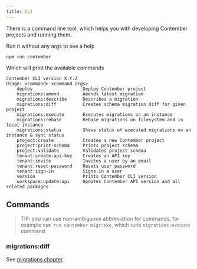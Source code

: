 ```yaml
---
title: CLI
---
```


There is a command line tool, which helps you with developing Contember projects and running them.

Run it without any args to see a help
```text
npm run contember
``` 
Which will print the available commands
```text
Contember CLI version X.Y.Z
Usage: <command> <command args>
    deploy                   Deploy Contember project
    migrations:amend         Amends latest migration
    migrations:describe      Describes a migration
    migrations:diff          Creates schema migration diff for given project
    migrations:execute       Executes migrations on an instance
    migrations:rebase        Rebase migrations on filesystem and in local instance
    migrations:status        Shows status of executed migrations on an instance & sync status
    project:create           Creates a new Contember project
    project:print-schema     Prints project schema
    project:validate         Validates project schema
    tenant:create-api-key    Creates an API key
    tenant:invite            Invites a user by an email
    tenant:reset-password    Resets user password
    tenant:sign-in           Signs in a user
    version                  Prints Contember CLI version
    workspace:update:api     Updates Contember API version and all related packages
```

## Commands

> TIP: you can use non-ambiguous abbreviation for commands,
> for example `npm run contember migr:exe`, which runs `migrations:execute` command

### migrations:diff

See [migrations chapter](schema/migrations.md).
